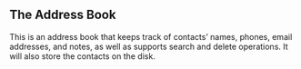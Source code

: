 ## The Address Book

This is an address book that keeps track of contacts’ names, phones, email addresses, and notes, as well as supports search and delete operations. It will also store the contacts on the disk.